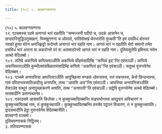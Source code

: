 ```yaml
---
title: (१०) ५. बालवग्गवण्णना

---
```

(१०) ५. बालवग्गवण्णना  
९९. पञ्चमस्स पठमे अनागतं भारं वहतीति ‘‘सम्मज्जनी पदीपो च, उदकं आसनेन च, छन्दपारिसुद्धिउतुक्खानं, भिक्खुगणना च ओवादो, पातिमोक्खं थेरभारोति वुच्चती’’ति इमं दसविधं थेरभारं नवको हुत्वा थेरेन अनज्झिट्ठो करोन्तो अनागतं भारं वहति नाम। आगतं भारं न वहतीति थेरो समानो तमेव दसविधं भारं अत्तना वा अकरोन्तो परं वा असमादपेन्तो आगतं भारं न वहति नाम। दुतियसुत्तेपि इमिनाव नयेन अत्थो वेदितब्बो।  
१०१. ततिये अकप्पिये कप्पियसञ्ञीति अकप्पिये सीहमंसादिम्हि ‘‘कप्पियं इद’’न्ति एवंसञ्ञी। कप्पिये अकप्पियसञ्ञीति कुम्भीलमंसबिळारमंसादिम्हि कप्पिये ‘‘अकप्पियं इद’’न्ति एवंसञ्ञी। चतुत्थं वुत्तनयेनेव वेदितब्बम्।  
१०३. पञ्चमे अनापत्तिया आपत्तिसञ्ञीति आपुच्छित्वा भण्डकं धोवन्तस्स, पत्तं पचन्तस्स, केसे छिन्दन्तस्स, गामं पविसन्तस्सातिआदीसु अनापत्ति, तत्थ ‘‘आपत्ति अय’’न्ति एवंसञ्ञी। आपत्तिया अनापत्तिसञ्ञीति तेसञ्ञेव वत्थूनं अनापुच्छाकरणे आपत्ति, तत्थ ‘‘अनापत्ती’’ति एवंसञ्ञी। छट्ठेपि वुत्तनयेनेव अत्थो वेदितब्बो। सत्तमादीनि उत्तानत्थानेव।  
१०९. एकादसमे आसवाति किलेसा। न कुक्कुच्चायितब्बन्ति सङ्घभोगस्स अपट्ठपनं अविचारणं न कुक्कुच्चायितब्बं नाम, तं कुक्कुच्चायति। कुक्कुच्चायितब्बन्ति तस्सेव पट्ठपनं विचारणं, तं न कुक्कुच्चायति। द्वादसमादीनि हेट्ठा वुत्तनयेनेव वेदितब्बानीति।  
बालवग्गो पञ्चमो।  
दुतियपण्णासकं निट्ठितम्।  
३. ततियपण्णासकं  